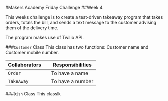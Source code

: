 #Makers Academy Friday Challenge
##Week 4

This weeks challenge is to create a test-driven takeaway program that takes orders, totals the bill, and sends a text message to the customer advising them of the
delivery time.

The program makes use of Twilio API.

###`Customer` Class
This class has two functions: Customer name and Customer mobile number.

**Collaborators**| |**Responsibilities**
| -------------- |-| ----------------- |
|`Order`         | | To have a name    |
|`TakeAway`      | | To have a number  |

###`Dish` Class
This classlk
